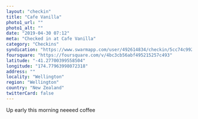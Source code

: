 ```yaml
---
layout: "checkin"
title: "Cafe Vanilla"
photo1_url: ""
photo1_alt: ""
date: "2019-04-30 07:12"
meta: "Checked in at Cafe Vanilla"
category: "Checkins"
syndication: "https://www.swarmapp.com/user/492614834/checkin/5cc74c9923a2e6002c933263"
foursquare: "https://foursquare.com/v/4bc3cb56abf495215257c493"
latitude: "-41.27700399558504"
longitude: "174.77963998072318"
address: ""
locality: "Wellington"
region: "Wellington"
country: "New Zealand"
twitterCard: false
---
```

Up early this morning neeeed coffee
